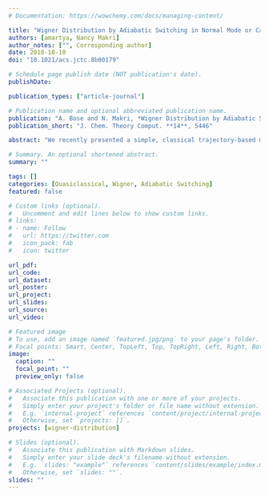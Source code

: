 ```yaml
---
# Documentation: https://wowchemy.com/docs/managing-content/

title: "Wigner Distribution by Adiabatic Switching in Normal Mode or Cartesian Coordinates and Molecular Applications"
authors: [amartya, Nancy Makri]
author_notes: ["", Corresponding author]
date: 2018-10-10
doi: "10.1021/acs.jctc.8b00179"

# Schedule page publish date (NOT publication's date).
publishDate: 

publication_types: ["article-journal"]

# Publication name and optional abbreviated publication name.
publication: "A. Bose and N. Makri, *Wigner Distribution by Adiabatic Switching in Normal Mode or Cartesian Coordinates and Molecular Applications*, J. Chem. Theory Comput. **14**, 5446 (2018)."
publication_short: "J. Chem. Theory Comput. **14**, 5446"

abstract: "We recently presented a simple, classical trajectory-based method for generating the Wigner phase space density using classical trajectories evolving under an adiabatically switched potential. The adiabatically switched Wigner (ASW) distribution is an approximation to the exact Wigner function, which was found to be highly accurate on model systems. In this paper we discuss the implementation of the ASW procedure to polyatomic molecules both in normal mode coordinates and in Cartesian coordinates. We present its application to a six-degree-of-freedom model based on an ab initio quartic potential energy surface developed for formaldehyde in the normal mode representation and for butyne in Cartesian coordinates using the CHARMM force field. Comparisons of equilibrium properties against accurate quantum mechanical results indicate that the ASW is reliable and highly accurate over a wide temperature range in both the coordinate systems. Further, the ASW density is invariant under classical evolution, thus it is ideally suited to quasiclassical trajectory simulations. We also describe a very simple ASW-based procedure for obtaining complex-valued quasiclassical time correlation functions and vibrational spectra."

# Summary. An optional shortened abstract.
summary: ""

tags: []
categories: [Quasiclassical, Wigner, Adiabatic Switching]
featured: false

# Custom links (optional).
#   Uncomment and edit lines below to show custom links.
# links:
# - name: Follow
#   url: https://twitter.com
#   icon_pack: fab
#   icon: twitter

url_pdf:
url_code:
url_dataset:
url_poster:
url_project:
url_slides:
url_source:
url_video:

# Featured image
# To use, add an image named `featured.jpg/png` to your page's folder. 
# Focal points: Smart, Center, TopLeft, Top, TopRight, Left, Right, BottomLeft, Bottom, BottomRight.
image:
  caption: ""
  focal_point: ""
  preview_only: false

# Associated Projects (optional).
#   Associate this publication with one or more of your projects.
#   Simply enter your project's folder or file name without extension.
#   E.g. `internal-project` references `content/project/internal-project/index.md`.
#   Otherwise, set `projects: []`.
projects: [wigner-distribution]

# Slides (optional).
#   Associate this publication with Markdown slides.
#   Simply enter your slide deck's filename without extension.
#   E.g. `slides: "example"` references `content/slides/example/index.md`.
#   Otherwise, set `slides: ""`.
slides: ""
---
```

